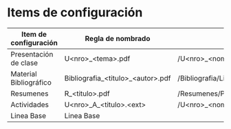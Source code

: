 
# Items de configuración

| Item de configuración | Regla de nombrado | Ubicación |
| --------------------- | ----------------- | -------------------------------------------------------- |
| Presentación de clase | U\<nro>_\<tema>.pdf | /U\<nro>_\<nombreUnidad>/\<tipoPresentacion>/Presentaciones |
| Material Bibliográfico | Bibliografia_\<titulo>_\<autor>.pdf | /Bibliografia/Libros/<Tema>|
| Resumenes | R_\<titulo>.pdf |/Resumenes/P\<nro>|
| Actividades | U\<nro>\_A_\<titulo>.\<ext>|/U\<nro>_\<nombreUnidad>/Práctico/Actividades|
| Linea Base | Linea Base <mesActual>
